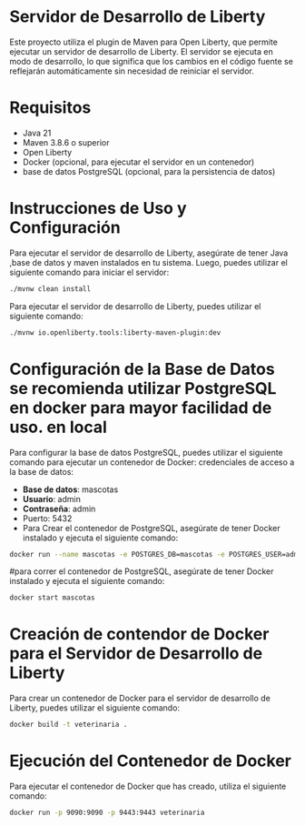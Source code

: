
# Servidor de Desarrollo de Liberty
Este proyecto utiliza el plugin de Maven para Open Liberty, que permite ejecutar un servidor de desarrollo de Liberty. 
El servidor se ejecuta en modo de desarrollo, lo que significa que los cambios en el código fuente se reflejarán automáticamente
sin necesidad de reiniciar el servidor.

# Requisitos
- Java 21 
- Maven 3.8.6 o superior
- Open Liberty
- Docker (opcional, para ejecutar el servidor en un contenedor) 
- base de datos PostgreSQL (opcional, para la persistencia de datos) 

# Instrucciones de Uso y Configuración
Para ejecutar el servidor de desarrollo de Liberty, asegúrate de tener Java ,base de datos y maven  instalados en tu sistema.
Luego, puedes utilizar el siguiente comando para iniciar el servidor:

```bash
./mvnw clean install
```
Para ejecutar el servidor de desarrollo de Liberty, puedes utilizar el siguiente comando:

```bash
./mvnw io.openliberty.tools:liberty-maven-plugin:dev
```

# Configuración de la Base de Datos se recomienda utilizar PostgreSQL en docker para mayor facilidad de uso. en local
Para configurar la base de datos PostgreSQL, puedes utilizar el siguiente comando para ejecutar un contenedor de Docker:
credenciales de acceso a la base de datos:
- **Base de datos**: mascotas
- **Usuario**: admin
- **Contraseña**: admin
- Puerto: 5432
- Para Crear el contenedor de PostgreSQL, asegúrate de tener Docker instalado y ejecuta el siguiente comando:
```bash
docker run --name mascotas -e POSTGRES_DB=mascotas -e POSTGRES_USER=admin -e POSTGRES_PASSWORD=admin -p 5432:5432 -d postgres
```
#para correr el contenedor de PostgreSQL, asegúrate de tener Docker instalado y ejecuta el siguiente comando:
```bash
docker start mascotas
```

# Creación de contendor de Docker para el Servidor de Desarrollo de Liberty 
Para crear un contenedor de Docker para el servidor de desarrollo de Liberty, puedes utilizar el siguiente comando:

```bash
docker build -t veterinaria .
```

# Ejecución del Contenedor de Docker
Para ejecutar el contenedor de Docker que has creado, utiliza el siguiente comando:

```bash 
docker run -p 9090:9090 -p 9443:9443 veterinaria
```
